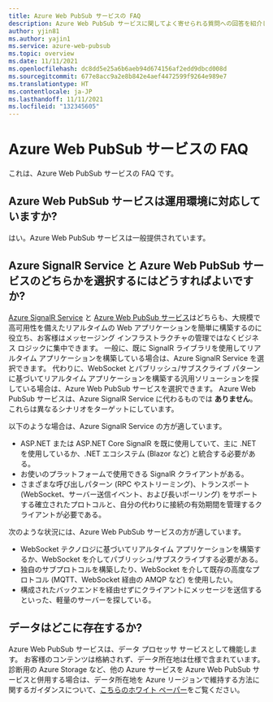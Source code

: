 ```yaml
---
title: Azure Web PubSub サービスの FAQ
description: Azure Web PubSub サービスに関してよく寄せられる質問への回答を紹介します。
author: yjin81
ms.author: yajin1
ms.service: azure-web-pubsub
ms.topic: overview
ms.date: 11/11/2021
ms.openlocfilehash: dc8dd5e25a6b6aeb94d674156af2edd9dbcd008d
ms.sourcegitcommit: 677e8acc9a2e8b842e4aef4472599f9264e989e7
ms.translationtype: HT
ms.contentlocale: ja-JP
ms.lasthandoff: 11/11/2021
ms.locfileid: "132345605"
---
```

# <a name="azure-web-pubsub-service-faq"></a>Azure Web PubSub サービスの FAQ

これは、Azure Web PubSub サービスの FAQ です。 

## <a name="is-azure-web-pubsub-service-ready-for-production-use"></a>Azure Web PubSub サービスは運用環境に対応していますか?
はい。Azure Web PubSub サービスは一般提供されています。

## <a name="how-do-i-choose-between-azure-signalr-service-and-azure-web-pubsub-service"></a>Azure SignalR Service と Azure Web PubSub サービスのどちらかを選択するにはどうすればよいですか?

[Azure SignalR Service](https://azure.microsoft.com/services/signalr-service) と [Azure Web PubSub サービス](https://azure.microsoft.com/services/web-pubsub)はどちらも、大規模で高可用性を備えたリアルタイムの Web アプリケーションを簡単に構築するのに役立ち、お客様はメッセージング インフラストラクチャの管理ではなくビジネス ロジックに集中できます。 一般に、既に SignalR ライブラリを使用してリアルタイム アプリケーションを構築している場合は、Azure SignalR Service を選択できます。 代わりに、WebSocket とパブリッシュ/サブスクライブ パターンに基づいてリアルタイム アプリケーションを構築する汎用ソリューションを探している場合は、Azure Web PubSub サービスを選択できます。 Azure Web PubSub サービスは、Azure SignalR Service に代わるものでは **ありません**。 これらは異なるシナリオをターゲットにしています。

以下のような場合は、Azure SignalR Service の方が適しています。  

- ASP.NET または ASP.NET Core SignalR を既に使用していて、主に .NET を使用しているか、.NET エコシステム (Blazor など) と統合する必要がある。
- お使いのプラットフォームで使用できる SignalR クライアントがある。 
- さまざまな呼び出しパターン (RPC やストリーミング)、トランスポート (WebSocket、サーバー送信イベント、および長いポーリング) をサポートする確立されたプロトコルと、自分の代わりに接続の有効期間を管理するクライアントが必要である。 

次のような状況には、Azure Web PubSub サービスの方が適しています。  

- WebSocket テクノロジに基づいてリアルタイム アプリケーションを構築するか、WebSocket を介してパブリッシュ/サブスクライブする必要がある。
- 独自のサブプロトコルを構築したり、WebSocket を介して既存の高度なプロトコル (MQTT、WebSocket 経由の AMQP など) を使用したい。 
- 構成されたバックエンドを経由せずにクライアントにメッセージを送信するといった、軽量のサーバーを探している。  

##  <a name="where-does-my-data-reside"></a>データはどこに存在するか?

Azure Web PubSub サービスは、データ プロセッサ サービスとして機能します。 お客様のコンテンツは格納されず、データ所在地は仕様で含まれています。 診断用の Azure Storage など、他の Azure サービスを Azure Web PubSub サービスと併用する場合は、データ所在地を Azure リージョンで維持する方法に関するガイダンスについて、[こちらのホワイト ペーパー](https://azure.microsoft.com/resources/achieving-compliant-data-residency-and-security-with-azure/)をご覧ください。
